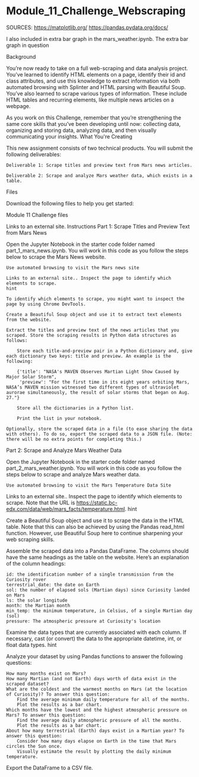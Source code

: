 # Module_11_Challenge_Webscraping

SOURCES:
https://matplotlib.org/
https://pandas.pydata.org/docs/


I also included in extra bar graph in the mars_weather.ipynb. The extra bar graph in question


Background

You’re now ready to take on a full web-scraping and data analysis project. You’ve learned to identify HTML elements on a page, identify their id and class attributes, and use this knowledge to extract information via both automated browsing with Splinter and HTML parsing with Beautiful Soup. You’ve also learned to scrape various types of information. These include HTML tables and recurring elements, like multiple news articles on a webpage.

As you work on this Challenge, remember that you’re strengthening the same core skills that you’ve been developing until now: collecting data, organizing and storing data, analyzing data, and then visually communicating your insights.
What You're Creating

This new assignment consists of two technical products. You will submit the following deliverables:

    Deliverable 1: Scrape titles and preview text from Mars news articles.

    Deliverable 2: Scrape and analyze Mars weather data, which exists in a table.

Files

Download the following files to help you get started:

Module 11 Challenge files

Links to an external site.
Instructions
Part 1: Scrape Titles and Preview Text from Mars News

Open the Jupyter Notebook in the starter code folder named part_1_mars_news.ipynb. You will work in this code as you follow the steps below to scrape the Mars News website.

    Use automated browsing to visit the Mars news site 

    Links to an external site.. Inspect the page to identify which elements to scrape.
    hint

    To identify which elements to scrape, you might want to inspect the page by using Chrome DevTools.

    Create a Beautiful Soup object and use it to extract text elements from the website.

    Extract the titles and preview text of the news articles that you scraped. Store the scraping results in Python data structures as follows:

        Store each title-and-preview pair in a Python dictionary and, give each dictionary two keys: title and preview. An example is the following:

        {'title': "NASA's MAVEN Observes Martian Light Show Caused by Major Solar Storm", 
         'preview': "For the first time in its eight years orbiting Mars, NASA’s MAVEN mission witnessed two different types of ultraviolet aurorae simultaneously, the result of solar storms that began on Aug. 27."}

        Store all the dictionaries in a Python list.

        Print the list in your notebook.

    Optionally, store the scraped data in a file (to ease sharing the data with others). To do so, export the scraped data to a JSON file. (Note: there will be no extra points for completing this.)

Part 2: Scrape and Analyze Mars Weather Data

Open the Jupyter Notebook in the starter code folder named part_2_mars_weather.ipynb. You will work in this code as you follow the steps below to scrape and analyze Mars weather data.

    Use automated browsing to visit the Mars Temperature Data Site 

Links to an external site.. Inspect the page to identify which elements to scrape. Note that the URL is https://static.bc-edx.com/data/web/mars_facts/temperature.html.
hint

Create a Beautiful Soup object and use it to scrape the data in the HTML table. Note that this can also be achieved by using the Pandas read_html function. However, use Beautiful Soup here to continue sharpening your web scraping skills.

Assemble the scraped data into a Pandas DataFrame. The columns should have the same headings as the table on the website. Here’s an explanation of the column headings:

    id: the identification number of a single transmission from the Curiosity rover
    terrestrial_date: the date on Earth
    sol: the number of elapsed sols (Martian days) since Curiosity landed on Mars
    ls: the solar longitude
    month: the Martian month
    min_temp: the minimum temperature, in Celsius, of a single Martian day (sol)
    pressure: The atmospheric pressure at Curiosity's location

Examine the data types that are currently associated with each column. If necessary, cast (or convert) the data to the appropriate datetime, int, or float data types.
hint

Analyze your dataset by using Pandas functions to answer the following questions:

    How many months exist on Mars?
    How many Martian (and not Earth) days worth of data exist in the scraped dataset?
    What are the coldest and the warmest months on Mars (at the location of Curiosity)? To answer this question:
        Find the average minimum daily temperature for all of the months.
        Plot the results as a bar chart.
    Which months have the lowest and the highest atmospheric pressure on Mars? To answer this question:
        Find the average daily atmospheric pressure of all the months.
        Plot the results as a bar chart.
    About how many terrestrial (Earth) days exist in a Martian year? To answer this question:
        Consider how many days elapse on Earth in the time that Mars circles the Sun once.
        Visually estimate the result by plotting the daily minimum temperature.

Export the DataFrame to a CSV file.
